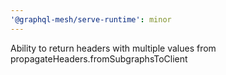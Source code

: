 ```yaml
---
'@graphql-mesh/serve-runtime': minor
---
```


Ability to return headers with multiple values from propagateHeaders.fromSubgraphsToClient
